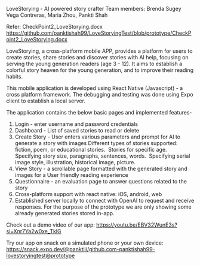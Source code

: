 LoveStorying - AI powered story crafter
Team members: Brenda Sugey Vega Contreras, Maria Zhou, Pankti Shah

Refer: CheckPoint2_LoveStorying.docx
https://github.com/panktishah99/LoveStoryingTest/blob/prototype/CheckPoint2_LoveStorying.docx

LoveStorying, a cross-platform mobile APP, provides a platform for users to create stories, share stories and discover stories with AI help, focusing on serving the young generation readers (age 3 - 12). It aims to establish a colorful story heaven for the young generation, and to improve their reading habits.

This mobile application is developed using React Native (Javascript) - a  cross platform framework. The debugging and testing was done using Expo client to establish a local server.

The application contains the below basic pages and implemented features-
1. Login - enter username and password credentials
2. Dashboard - List of saved stories to read or delete
3. Create Story - User enters various parameters and prompt for AI to generate a story with images
Different types of stories supported: fiction, poem, or educational stories. 
Stories for specific age.
Specifying story size, paragraphs, sentences, words. 
Specifying serial image style, illustration, historical image, picture. 
5. View Story - a scrollable page formatted with the generated story and images for a User friendly reading experience
6. Questionnaire - an evaluation page to answer questions related to the story
7. Cross-platform support with react native: iOS, android, web
8. Established server locally to connect with OpenAI to request and receive responses. For the purpose of the prototype we are only showing some already generated stories stored in-app.


Check out a demo video of our app:
https://youtu.be/EBV32WunE3s?si=Xnr7Ya2w0xe_TklG

Try our app on snack on a simulated phone or your own device: https://snack.expo.dev/@panktiii/github.com-panktishah99-lovestoryingtest@prototype


